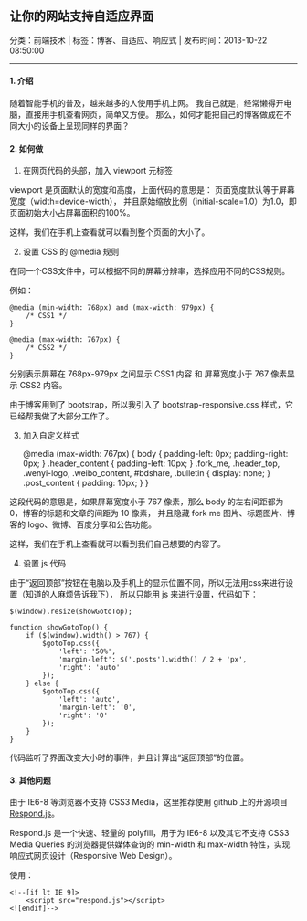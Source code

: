 ## 让你的网站支持自适应界面

分类：前端技术 | 标签：博客、自适应、响应式 | 发布时间：2013-10-22 08:50:00

___

#### 1. 介绍

随着智能手机的普及，越来越多的人使用手机上网。
我自己就是，经常懒得开电脑，直接用手机查看网页，简单又方便。
那么，如何才能把自己的博客做成在不同大小的设备上呈现同样的界面？

#### 2. 如何做

1) 在网页代码的头部，加入 viewport 元标签

    <meta name="viewport" content="width=device-width; initial-scale=1.0" />
    
viewport 是页面默认的宽度和高度，上面代码的意思是：
页面宽度默认等于屏幕宽度（width=device-width），
并且原始缩放比例（initial-scale=1.0）为1.0，即页面初始大小占屏幕面积的100%。

这样，我们在手机上查看就可以看到整个页面的大小了。

2) 设置 CSS 的 @media 规则

在同一个CSS文件中，可以根据不同的屏幕分辨率，选择应用不同的CSS规则。

例如：

    @media (min-width: 768px) and (max-width: 979px) {
        /* CSS1 */
    }
    
    @media (max-width: 767px) {
        /* CSS2 */
    }
    
分别表示屏幕在 768px-979px 之间显示 CSS1 内容 和 屏幕宽度小于 767 像素显示 CSS2 内容。

由于博客用到了 bootstrap，所以我引入了 bootstrap-responsive.css 样式，它已经帮我做了大部分工作了。

3) 加入自定义样式

    @media (max-width: 767px) {
        body {
            padding-left: 0px;
            padding-right: 0px;
        }
        .header_content {
              padding-left: 10px;
        }
        .fork_me, .header_top, .wenyi-logo, .weibo_content, #bdshare, .bulletin {
              display: none;
        }
        .post_content {
            padding: 10px;
        }
    }
    
这段代码的意思是，如果屏幕宽度小于 767 像素，那么 body 的左右间距都为 0，博客的标题和文章的间距为 10 像素，
并且隐藏 fork me 图片、标题图片、博客的 logo、微博、百度分享和公告功能。

这样，我们在手机上查看就可以看到我们自己想要的内容了。

4) 设置 js 代码

由于“返回顶部”按钮在电脑以及手机上的显示位置不同，所以无法用css来进行设置（知道的人麻烦告诉我下），
所以只能用 js 来进行设置，代码如下：

    $(window).resize(showGotoTop);
    
    function showGotoTop() {
        if ($(window).width() > 767) {
            $gotoTop.css({
                'left': '50%',
                'margin-left': $('.posts').width() / 2 + 'px',
                'right': 'auto'
            });
        } else {
            $gotoTop.css({
                'left': 'auto',
                'margin-left': '0',
                'right': '0'
            });
        }
    }
    
代码监听了界面改变大小时的事件，并且计算出“返回顶部”的位置。

#### 3. 其他问题

由于 IE6-8 等浏览器不支持 CSS3 Media，这里推荐使用 github 上的开源项目 [Respond.js](https://github.com/scottjehl/Respond)。

Respond.js 是一个快速、轻量的 polyfill，用于为 IE6-8 以及其它不支持 CSS3 Media Queries 的浏览器提供媒体查询的 min-width 和 max-width 特性，实现响应式网页设计（Responsive Web Design）。

使用：

    <!--[if lt IE 9]>
        <script src="respond.js"></script>
    <![endif]-->

